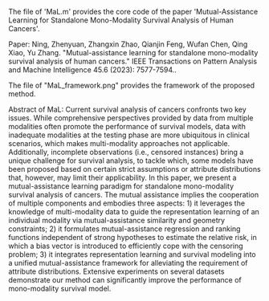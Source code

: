 The file of 'MaL.m' provides the core code of the paper 'Mutual-Assistance Learning for Standalone Mono-Modality Survival Analysis of Human Cancers'.

Paper: Ning, Zhenyuan, Zhangxin Zhao, Qianjin Feng, Wufan Chen, Qing Xiao, Yu Zhang. "Mutual-assistance learning for standalone mono-modality survival analysis of human cancers." IEEE Transactions on Pattern Analysis and Machine Intelligence 45.6 (2023): 7577-7594..

The file of "MaL_framework.png" provides the framework of the proposed method.

Abstract of MaL: Current survival analysis of cancers confronts two key issues. While comprehensive perspectives provided by data from multiple modalities often promote the performance of survival models, data with inadequate modalities at the testing phase are more ubiquitous in clinical scenarios, which makes multi-modality approaches not applicable. Additionally, incomplete observations (i.e., censored instances) bring a unique challenge for survival analysis, to tackle which, some models have been proposed based on certain strict assumptions or attribute distributions that, however, may limit their applicability. In this paper, we present a mutual-assistance learning paradigm for standalone mono-modality survival analysis of cancers. The mutual assistance implies the cooperation of multiple components and embodies three aspects: 1) it leverages the knowledge of multi-modality data to guide the representation learning of an individual modality via mutual-assistance similarity and geometry constraints; 2) it formulates mutual-assistance regression and ranking functions independent of strong hypotheses to estimate the relative risk, in which a bias vector is introduced to efficiently cope with the censoring problem; 3) it integrates representation learning and survival modeling into a unified mutual-assistance framework for alleviating the requirement of attribute distributions. Extensive experiments on several datasets demonstrate our method can significantly improve the performance of mono-modality survival model.
